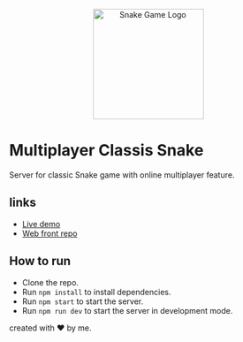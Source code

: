 <!-- Classic snake game with online multiplayer feature -->
<!-- Centered logo image -->
<p align="center">
  <img src="https://raw.githubusercontent.com/Vavarine/snake-front/master/assets/logo.png" alt="Snake Game Logo" width="200" />
</p>

# Multiplayer Classis Snake

Server for classic Snake game with online multiplayer feature.

## links

- [Live demo](https://github.com/Vavarine/snake-web)
- [Web front repo](https://github.com/Vavarine/snake-web)

## How to run

- Clone the repo.
- Run `npm install` to install dependencies.
- Run `npm start` to start the server.
- Run `npm run dev` to start the server in development mode.

created with ❤️ by me.
